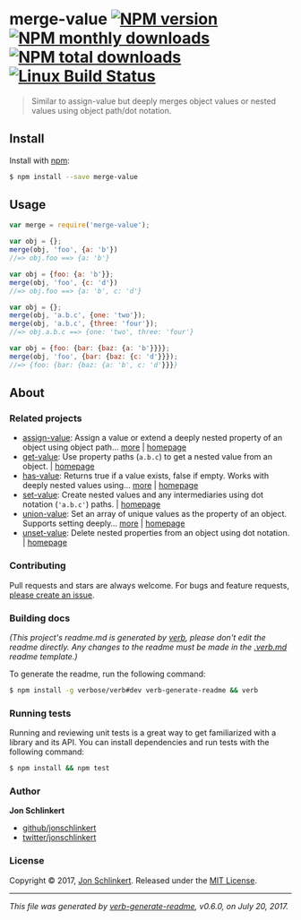 # merge-value [![NPM version](https://img.shields.io/npm/v/merge-value.svg?style=flat)](https://www.npmjs.com/package/merge-value) [![NPM monthly downloads](https://img.shields.io/npm/dm/merge-value.svg?style=flat)](https://npmjs.org/package/merge-value) [![NPM total downloads](https://img.shields.io/npm/dt/merge-value.svg?style=flat)](https://npmjs.org/package/merge-value) [![Linux Build Status](https://img.shields.io/travis/jonschlinkert/merge-value.svg?style=flat&label=Travis)](https://travis-ci.org/jonschlinkert/merge-value)

> Similar to assign-value but deeply merges object values or nested values using object path/dot notation.

## Install

Install with [npm](https://www.npmjs.com/):

```sh
$ npm install --save merge-value
```

## Usage

```js
var merge = require('merge-value');

var obj = {};
merge(obj, 'foo', {a: 'b'})
//=> obj.foo ==> {a: 'b'}

var obj = {foo: {a: 'b'}};
merge(obj, 'foo', {c: 'd'})
//=> obj.foo ==> {a: 'b', c: 'd'}

var obj = {};
merge(obj, 'a.b.c', {one: 'two'});
merge(obj, 'a.b.c', {three: 'four'});
//=> obj.a.b.c ==> {one: 'two', three: 'four'}

var obj = {foo: {bar: {baz: {a: 'b'}}}};
merge(obj, 'foo', {bar: {baz: {c: 'd'}}});
//=> {foo: {bar: {baz: {a: 'b', c: 'd'}}}}
```

## About

### Related projects

* [assign-value](https://www.npmjs.com/package/assign-value): Assign a value or extend a deeply nested property of an object using object path… [more](https://github.com/jonschlinkert/assign-value) | [homepage](https://github.com/jonschlinkert/assign-value "Assign a value or extend a deeply nested property of an object using object path notation.")
* [get-value](https://www.npmjs.com/package/get-value): Use property paths (`a.b.c`) to get a nested value from an object. | [homepage](https://github.com/jonschlinkert/get-value "Use property paths (`a.b.c`) to get a nested value from an object.")
* [has-value](https://www.npmjs.com/package/has-value): Returns true if a value exists, false if empty. Works with deeply nested values using… [more](https://github.com/jonschlinkert/has-value) | [homepage](https://github.com/jonschlinkert/has-value "Returns true if a value exists, false if empty. Works with deeply nested values using object paths.")
* [set-value](https://www.npmjs.com/package/set-value): Create nested values and any intermediaries using dot notation (`'a.b.c'`) paths. | [homepage](https://github.com/jonschlinkert/set-value "Create nested values and any intermediaries using dot notation (`'a.b.c'`) paths.")
* [union-value](https://www.npmjs.com/package/union-value): Set an array of unique values as the property of an object. Supports setting deeply… [more](https://github.com/jonschlinkert/union-value) | [homepage](https://github.com/jonschlinkert/union-value "Set an array of unique values as the property of an object. Supports setting deeply nested properties using using object-paths/dot notation.")
* [unset-value](https://www.npmjs.com/package/unset-value): Delete nested properties from an object using dot notation. | [homepage](https://github.com/jonschlinkert/unset-value "Delete nested properties from an object using dot notation.")

### Contributing

Pull requests and stars are always welcome. For bugs and feature requests, [please create an issue](../../issues/new).

### Building docs

_(This project's readme.md is generated by [verb](https://github.com/verbose/verb-generate-readme), please don't edit the readme directly. Any changes to the readme must be made in the [.verb.md](.verb.md) readme template.)_

To generate the readme, run the following command:

```sh
$ npm install -g verbose/verb#dev verb-generate-readme && verb
```

### Running tests

Running and reviewing unit tests is a great way to get familiarized with a library and its API. You can install dependencies and run tests with the following command:

```sh
$ npm install && npm test
```

### Author

**Jon Schlinkert**

* [github/jonschlinkert](https://github.com/jonschlinkert)
* [twitter/jonschlinkert](https://twitter.com/jonschlinkert)

### License

Copyright © 2017, [Jon Schlinkert](https://github.com/jonschlinkert).
Released under the [MIT License](LICENSE).

***

_This file was generated by [verb-generate-readme](https://github.com/verbose/verb-generate-readme), v0.6.0, on July 20, 2017._
